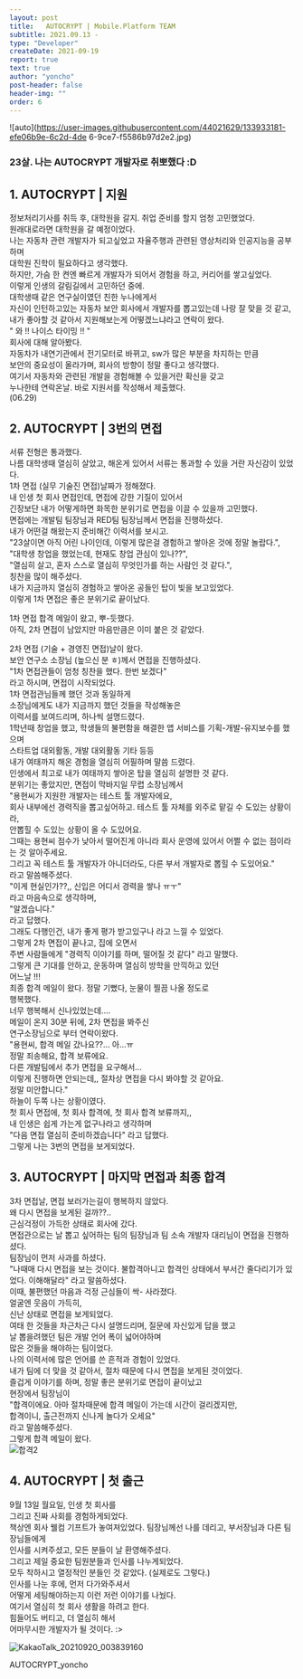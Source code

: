 ```yaml
---
layout: post
title:   AUTOCRYPT | Mobile.Platform TEAM
subtitle: 2021.09.13 -
type: "Developer"
createDate: 2021-09-19
report: true
text: true
author: "yoncho"
post-header: false
header-img: ""
order: 6
---
```


![auto](https://user-images.githubusercontent.com/44021629/133933181-efe06b9e-6c2d-4de 6-9ce7-f5586b97d2e2.jpg)


### 23살. 나는 AUTOCRYPT 개발자로 취뽀했다 :D  

## 1. AUTOCRYPT | 지원  
정보처리기사를 취득 후, 대학원을 갈지. 취업 준비를 할지 엄청 고민했었다.  
원래대로라면 대학원을 갈 예정이었다.  
나는 자동차 관련 개발자가 되고싶었고 자율주행과 관련된 영상처리와 인공지능을 공부하며  
대학원 진학이 필요하다고 생각했다.  
하지만, 가슴 한 켠엔 빠르게 개발자가 되어서 경험을 하고, 커리어를 쌓고싶었다.  
이렇게 인생의 갈림길에서 고민하던 중에.    
대학생때 같은 연구실이였던 친한 누나에게서    
자신이 인턴하고있는 자동차 보안 회사에서 개발자를 뽑고있는데 나랑 잘 맞을 것 같고,  
내가 좋아할 것 같아서 지원해보는게 어떻겠느냐라고 연락이 왔다.  
" 와 !! 나이스 타이밍 !! "  
회사에 대해 알아봤다.  
자동차가 내연기관에서 전기모터로 바뀌고, sw가 많은 부분을 차지하는 만큼  
보안의 중요성이 올라가며, 회사의 방향이 정말 좋다고 생각했다.    
여기서 자동차와 관련된 개발을 경험해볼 수 있을거란 확신을 갖고    
누나한테 연락온날. 바로 지원서를 작성해서 제출했다.  
(06.29)  

## 2. AUTOCRYPT | 3번의 면접  
서류 전형은 통과했다.  
나름 대학생때 열심히 살았고, 해온게 있어서 서류는 통과할 수 있을 거란 자신감이 있었다.  
1차 면접 (실무 기술진 면접)날짜가 정해졌다.  
내 인생 첫 회사 면접인데, 면접에 강한 기질이 있어서  
긴장보단 내가 어떻게하면 화목한 분위기로 면접을 이끌 수 있을까 고민했다.  
면접에는 개발팀 팀장님과 RED팀 팀장님께서 면접을 진행하셨다.  
내가 어떤걸 해왔는지 준비해간 이력서를 보시고.  
"23살이면 아직 어린 나이인데, 이렇게 많은걸 경험하고 쌓아온 것에 정말 놀랍다.",    
"대학생 창업을 했었는데, 현재도 창업 관심이 있나??",  
"열심히 살고, 혼자 스스로 열심히 무엇인가를 하는 사람인 것 같다.",  
칭찬을 많이 해주셨다.  
내가 지금까지 열심히 경험하고 쌓아온 공들인 탑이 빛을 보고있었다.  
이렇게 1차 면접은 좋은 분위기로 끝이났다.  
  
1차 면접 합격 메일이 왔고, 뿌-듯했다.  
아직, 2차 면접이 남았지만 마음만큼은 이미 붙은 것 같았다.  

2차 면접 (기술 + 경영진 면접)날이 왔다.  
보안 연구소 소장님 (높으신 분 ㅎ)께서 면접을 진행하셨다.  
"1차 면접관들이 엄청 칭찬을 했다. 한번 보겠다"  
라고 하시며, 면접이 시작되었다.  
1차 면접관님들께 했던 것과 동일하게  
소장님에게도 내가 지금까지 했던 것들을 작성해놓은  
이력서를 보여드리며, 하나씩 설명드렸다.  
1학년때 창업을 했고, 학생들의 불편함을 해결한 앱 서비스를 기획-개발-유지보수를 했으며  
스타트업 대외활동, 개발 대외활동 기타 등등  
내가 여태까지 해온 경험을 열심히 어필하며 말씀 드렸다.  
인생에서 최고로 내가 여태까지 쌓아온 탑을 열심히 설명한 것 같다.  
분위기는 좋았지만, 면접이 막바지일 무렵 소장님께서  
"용현씨가 지원한 개발자는 테스트 툴 개발자에요,  
회사 내부에선 경력직을 뽑고싶어하고. 테스트 툴 자체를 외주로 맡길 수 도있는 상황이라,  
안뽑힐 수 도있는 상황이 올 수 도있어요.  
그때는 용현씨 점수가 낮아서 떨어진게 아니라 회사 운영에 있어서 어쩔 수 없는 점이라는 것 알아주세요.  
그리고 꼭 테스트 툴 개발자가 아니더라도, 다른 부서 개발자로 뽑힐 수 도있어요."  
라고 말씀해주셨다.  
"이게 현실인가??,, 신입은 어디서 경력을 쌓나 ㅠㅜ"   
라고 마음속으로 생각하며,     
"알겠습니다."  
라고 답했다.  
그래도 다행인건, 내가 좋게 평가 받고있구나 라고 느낄 수 있었다.  
그렇게 2차 면접이 끝나고, 집에 오면서  
주변 사람들에게 "경력직 이야기를 하며, 떨어질 것 같다" 라고 말했다.  
그렇게 큰 기대를 안하고, 운동하며 열심히 방학을 만끽하고 있던  
어느날 !!!  
최종 합격 메일이 왔다. 
정말 기뻤다, 눈물이 찔끔 나올 정도로  
행복했다.  
너무 행복해서 신나있었는데....  
메일이 온지 30분 뒤에, 2차 면접을 봐주신  
연구소장님으로 부터 연락이왔다.  
"용현씨, 합격 메일 갔나요??... 아...ㅠ   
정말 죄송해요, 합격 보류에요.  
다른 개발팀에서 추가 면접을 요구해서...  
이렇게 진행하면 안되는데,, 절차상 면접을 다시 봐야할 것 같아요.  
정말 미안합니다."  
하늘이 두쪽 나는 상황이였다.  
첫 회사 면접에, 첫 회사 합격에, 첫 회사 합격 보류까지,,  
내 인생은 쉽게 가는게 없구나라고 생각하며  
"다음 면접 열심히 준비하겠습니다" 라고 답했다.  
그렇게 나는 3번의 면접을 보게되었다.  

## 3. AUTOCRYPT | 마지막 면접과 최종 합격  
3차 면접날, 면접 보러가는길이 행복하지 않았다.  
왜 다시 면접을 보게된 걸까??..  
근심걱정이 가득한 상태로 회사에 갔다.  
면접관으로는 날 뽑고 싶어하는 팀의 팀장님과 팀 소속 개발자 대리님이 면접을 진행하셨다.  
팀장님이 먼저 사과를 하셨다.  
"나때매 다시 면접을 보는 것이다. 불합격아니고 합격인 상태에서 부서간 줄다리기가 있었다. 이해해달라" 라고 말씀하셨다.  
이때, 불편했던 마음과 걱정 근심들이 싹- 사라졌다.  
얼굴엔 웃음이 가득히,  
신난 상태로 면접을 보게되었다.  
여태 한 것들을 차근차근 다시 설명드리며, 질문에 자신있게 답을 했고  
날 뽑을려했던 팀은 개발 언어 폭이 넓어야하며  
많은 것들을 해야하는 팀이었다.  
나의 이력서에 많은 언어를 쓴 흔적과 경험이 있었다.  
내가 팀에 더 맞을 것 같아서, 절차 때문에 다시 면접을 보게된 것이었다.  
즐겁게 이야기를 하며, 정말 좋은 분위기로 면접이 끝이났고  
현장에서 팀장님이  
"합격이에요. 아마 절차때문에 합격 메일이 가는데 시간이 걸리겠지만,  
합격이니, 출근전까지 신나게 놀다가 오세요"  
라고 말씀해주셨다.  
그렇게 합격 메일이 왔다.  
![합격2](https://user-images.githubusercontent.com/44021629/133933530-082cbc3a-3be6-4c82-9049-251c7159b670.PNG)


## 4. AUTOCRYPT | 첫 출근 
9월 13일 월요일, 인생 첫 회사를  
그리고 진짜 사회를 경험하게되었다.  
책상엔 회사 웰컴 기프트가 놓여져있었다. 
팀장님께선 나를 데리고, 부서장님과 다른 팀장님들에게  
인사를 시켜주셨고, 모든 분들이 날 환영해주셨다.  
그리고 제일 중요한 팀원분들과 인사를 나누게되었다.  
모두 착하시고 열정적인 분들인 것 같았다. (실제로도 그렇다.)      
인사를 나눈 후에, 먼저 다가와주셔서  
어떻게 세팅해야하는지 이런 저런 이야기를 나눴다.  
여기서 열심히 첫 회사 생활을 하려고 한다.  
힘들어도 버티고, 더 열심히 해서  
어마무시한 개발자가 될 것이다.  :>

![KakaoTalk_20210920_003839160](https://user-images.githubusercontent.com/44021629/133933705-14a4e74f-b350-4311-b44c-bad9e8e994a5.jpg)


AUTOCRYPT_yoncho   
